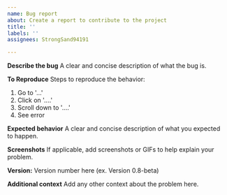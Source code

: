 ```yaml
---
name: Bug report
about: Create a report to contribute to the project
title: ''
labels: ''
assignees: StrongSand94191

---
```


**Describe the bug**
A clear and concise description of what the bug is.

**To Reproduce**
Steps to reproduce the behavior:
1. Go to '...'
2. Click on '....'
3. Scroll down to '....'
4. See error

**Expected behavior**
A clear and concise description of what you expected to happen.

**Screenshots**
If applicable, add screenshots or GIFs to help explain your problem.

**Version:**
 Version number here (ex. Version 0.8-beta)

**Additional context**
Add any other context about the problem here.
